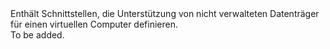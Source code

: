 <Namespace Name="Microsoft.Azure.Management.Compute.Fluent.VirtualMachineUnmanagedDataDisk.Definition">
  <Docs>
    <summary>Enthält Schnittstellen, die Unterstützung von nicht verwalteten Datenträger für einen virtuellen Computer definieren.</summary> 
    <remarks>To be added.</remarks>
  </Docs>
</Namespace>
